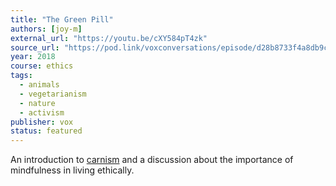 ```yaml
---
title: "The Green Pill"
authors: [joy-m]
external_url: "https://youtu.be/cXY584pT4zk"
source_url: "https://pod.link/voxconversations/episode/d28b8733f4a8db9c1d596e483fe79dc8"
year: 2018
course: ethics
tags:
  - animals
  - vegetarianism
  - nature
  - activism
publisher: vox
status: featured
---
```


An introduction to [carnism](https://carnism.org/carnism/) and a discussion about the importance of mindfulness in living ethically.
